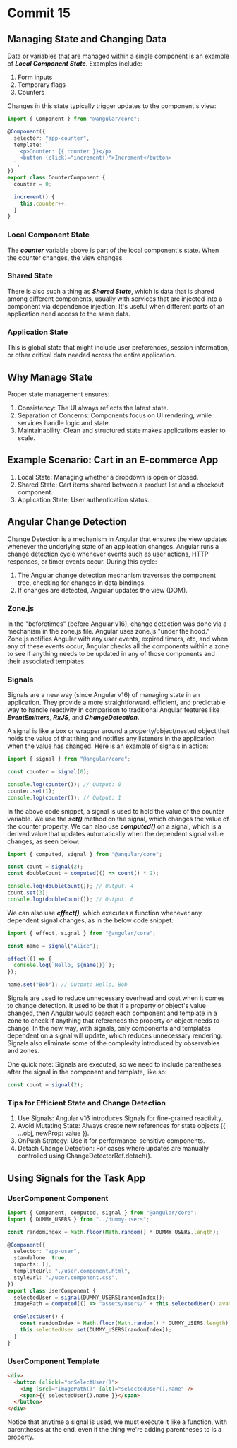 # Commit 15

## Managing State and Changing Data

Data or variables that are managed within a single component is an example of **_Local Component State_**. Examples include:

1. Form inputs
2. Temporary flags
3. Counters

Changes in this state typically trigger updates to the component's view:

```typescript
import { Component } from "@angular/core";

@Component({
  selector: "app-counter",
  template: `
    <p>Counter: {{ counter }}</p>
    <button (click)="increment()">Increment</button>
  `,
})
export class CounterComponent {
  counter = 0;

  increment() {
    this.counter++;
  }
}
```

### Local Component State

The **_counter_** variable above is part of the local component's state. When the counter changes, the view changes.

### Shared State

There is also such a thing as **_Shared State_**, which is data that is shared among different components, usually with services that are injected into a component via dependence injection. It's useful when different parts of an application need access to the same data.

### Application State

This is global state that might include user preferences, session information, or other critical data needed across the entire application.

## Why Manage State

Proper state management ensures:

1. Consistency: The UI always reflects the latest state.
2. Separation of Concerns: Components focus on UI rendering, while services handle logic and state.
3. Maintainability: Clean and structured state makes applications easier to scale.

## Example Scenario: Cart in an E-commerce App

1. Local State: Managing whether a dropdown is open or closed.
2. Shared State: Cart items shared between a product list and a checkout component.
3. Application State: User authentication status.

## Angular Change Detection

Change Detection is a mechanism in Angular that ensures the view updates whenever the underlying state of an application changes. Angular runs a change detection cycle whenever events such as user actions, HTTP responses, or timer events occur. During this cycle:

1. The Angular change detection mechanism traverses the component tree, checking for changes in data bindings.
2. If changes are detected, Angular updates the view (DOM).

### Zone.js

In the "beforetimes" (before Angular v16), change detection was done via a mechanism in the zone.js file. Angular uses zone.js "under the hood." Zone.js notifies Angular with any user events, expired timers, etc, and when any of these events occur, Angular checks all the components within a zone to see if anything needs to be updated in any of those components and their associated templates.

### Signals

Signals are a new way (since Angular v16) of managing state in an application. They provide a more straightforward, efficient, and predictable way to handle reactivity in comparison to traditional Angular features like **_EventEmitters_**, **_RxJS_**, and **_ChangeDetection_**.

A signal is like a box or wrapper around a property/object/nested object that holds the value of that thing and notifies any listeners in the application when the value has changed. Here is an example of signals in action:

```typescript
import { signal } from "@angular/core";

const counter = signal(0);

console.log(counter()); // Output: 0
counter.set(1);
console.log(counter()); // Output: 1
```

In the above code snippet, a signal is used to hold the value of the counter variable. We use the **_set()_** method on the signal, which changes the value of the counter property. We can also use **_computed()_** on a signal, which is a derived value that updates automatically when the dependent signal value changes, as seen below:

```typescript
import { computed, signal } from "@angular/core";

const count = signal(2);
const doubleCount = computed(() => count() * 2);

console.log(doubleCount()); // Output: 4
count.set(3);
console.log(doubleCount()); // Output: 6
```

We can also use **_effect()_**, which executes a function whenever any dependent signal changes, as in the below code snippet:

```typescript
import { effect, signal } from "@angular/core";

const name = signal("Alice");

effect(() => {
  console.log(`Hello, ${name()}`);
});

name.set("Bob"); // Output: Hello, Bob
```

Signals are used to reduce unnecessary overhead and cost when it comes to change detection. It used to be that if a property or object's value changed, then Angular would search each component and template in a zone to check if anything that references the property or object needs to change. In the new way, with signals, only components and templates dependent on a signal will update, which reduces unnecessary rendering. Signals also eliminate some of the complexity introduced by observables and zones.

One quick note: Signals are executed, so we need to include parentheses after the signal in the component and template, like so:

```typescript
const count = signal(2);
```

### Tips for Efficient State and Change Detection

1. Use Signals: Angular v16 introduces Signals for fine-grained reactivity.
2. Avoid Mutating State: Always create new references for state objects ({ ...obj, newProp: value }).
3. OnPush Strategy: Use it for performance-sensitive components.
4. Detach Change Detection: For cases where updates are manually controlled using ChangeDetectorRef.detach().

## Using Signals for the Task App

### UserComponent Component

```typescript
import { Component, computed, signal } from "@angular/core";
import { DUMMY_USERS } from "../dummy-users";

const randomIndex = Math.floor(Math.random() * DUMMY_USERS.length);

@Component({
  selector: "app-user",
  standalone: true,
  imports: [],
  templateUrl: "./user.component.html",
  styleUrl: "./user.component.css",
})
export class UserComponent {
  selectedUser = signal(DUMMY_USERS[randomIndex]);
  imagePath = computed(() => "assets/users/" + this.selectedUser().avatar);

  onSelectUser() {
    const randomIndex = Math.floor(Math.random() * DUMMY_USERS.length);
    this.selectedUser.set(DUMMY_USERS[randomIndex]);
  }
}
```

### UserComponent Template

```html
<div>
  <button (click)="onSelectUser()">
    <img [src]="imagePath()" [alt]="selectedUser().name" />
    <span>{{ selectedUser().name }}</span>
  </button>
</div>
```

Notice that anytime a signal is used, we must execute it like a function, with parentheses at the end, even if the thing we're adding parentheses to is a property.
